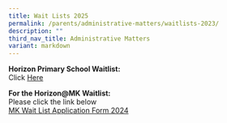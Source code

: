 ```yaml
---
title: Wait Lists 2025
permalink: /parents/administrative-matters/waitlists-2023/
description: ""
third_nav_title: Administrative Matters
variant: markdown
---
```

**Horizon Primary School Waitlist:**<br>
Click [Here](https://go.gov.sg/wla23)

**For the Horizon@MK Waitlist:**<br>
Please click the link below<br>
[MK Wait List Application Form 2024](https://go.gov.sg/horizonmkwaitlist)